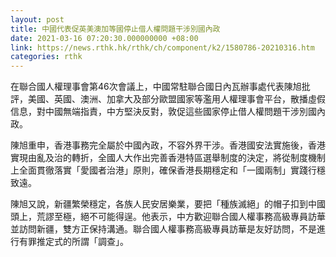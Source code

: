 ```yaml
---
layout: post
title: 中國代表促英美澳加等國停止借人權問題干涉別國內政
date: 2021-03-16 07:20:30.000000000 +08:00
link: https://news.rthk.hk/rthk/ch/component/k2/1580786-20210316.htm
categories: rthk
---
```


在聯合國人權理事會第46次會議上，中國常駐聯合國日內瓦辦事處代表陳旭批評，美國、英國、澳洲、加拿大及部分歐盟國家等濫用人權理事會平台，散播虛假信息，對中國無端指責，中方堅決反對，敦促這些國家停止借人權問題干涉別國內政。

陳旭重申，香港事務完全屬於中國內政，不容外界干涉。香港國安法實施後，香港實現由亂及治的轉折，全國人大作出完善香港特區選舉制度的決定，將從制度機制上全面貫徹落實「愛國者治港」原則，確保香港長期穩定和「一國兩制」實踐行穩致遠。

陳旭又說，新疆繁榮穩定，各族人民安居樂業，要把「種族滅絕」的帽子扣到中國頭上，荒謬至極，絕不可能得逞。他表示，中方歡迎聯合國人權事務高級專員訪華並訪問新疆，雙方正保持溝通。聯合國人權事務高級專員訪華是友好訪問，不是進行有罪推定式的所謂「調查」。
